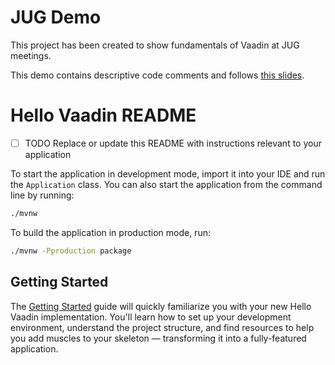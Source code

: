 # JUG Demo

This project has been created to show fundamentals of Vaadin at JUG meetings.

This demo contains descriptive code comments and follows [this slides](https://docs.google.com/presentation/d/1XBjPcaA7LXd1co0XaXfMG-3cg9pgyFRFyZ6wvbvbd-E/edit?usp=sharing).

# Hello Vaadin README

- [ ] TODO Replace or update this README with instructions relevant to your application

To start the application in development mode, import it into your IDE and run the `Application` class. 
You can also start the application from the command line by running: 

```bash
./mvnw
```

To build the application in production mode, run:

```bash
./mvnw -Pproduction package
```

## Getting Started

The [Getting Started](https://vaadin.com/docs/latest/getting-started) guide will quickly familiarize you with your new
Hello Vaadin implementation. You'll learn how to set up your development environment, understand the project 
structure, and find resources to help you add muscles to your skeleton — transforming it into a fully-featured 
application.
